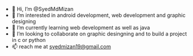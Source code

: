 - 👋 Hi, I’m @SyedMdMizan
- 👀 I’m interested in android development, web development and graphic designing
- 🌱 I’m currently learning web development as well as java
- 💞️ I’m looking to collaborate on graphic desingning and to build a project in  c or python
- 📫 reach me at syedmizan19@gmail.com

<!---
SyedMdMizan/SyedMdMizan is a ✨ special ✨ repository because its `README.md` (this file) appears on your GitHub profile.
You can click the Preview link to take a look at your changes.
--->
